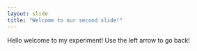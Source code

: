 ```yaml
---
layout: slide
title: "Welcome to our second slide!"
---
```

Hello welcome to my experiment!
Use the left arrow to go back!
